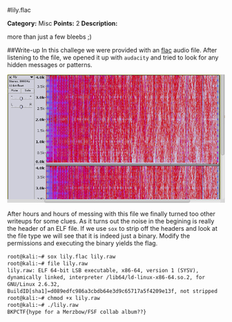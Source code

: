 #lily.flac

**Category:** Misc
**Points:** 2
**Description:**

more than just a few bleebs ;)

##Write-up
In this challege we were provided with an [flac](./lily.flac) audio file.  After listening to the file, we opened it up with ```audacity``` and tried to look for any hidden messages or patterns.

![Spectrogram](./Images/lily.png)

After hours and hours of messing with this file we finally turned too other writeups for some clues.  As it turns out the noise in the begining is really the header of an ELF file.  If we use ```sox``` to strip off the headers and look at the file type we will see that it is indeed just a binary.  Modify the permissions and executing the binary yields the flag.

```
root@kali:~# sox lily.flac lily.raw
root@kali:~# file lily.raw 
lily.raw: ELF 64-bit LSB executable, x86-64, version 1 (SYSV), dynamically linked, interpreter /lib64/ld-linux-x86-64.so.2, for GNU/Linux 2.6.32, BuildID[sha1]=d089edfc986a3cbdb64e3d9c65717a5f4209e13f, not stripped
root@kali:~# chmod +x lily.raw 
root@kali:~# ./lily.raw 
BKPCTF{hype for a Merzbow/FSF collab album??}
```

